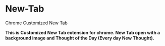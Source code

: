# New-Tab
Chrome Customized New Tab


**This is Customized New Tab extension for chrome. New Tab open with a background image and Thought of the Day (Every day New Thought).**
